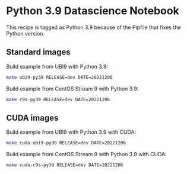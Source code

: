 # Python 3.9 Datascience Notebook

This recipe is tagged as Python 3.9 because of the Pipfile that fixes the Python version.

## Standard images

Build example from UBI9 with Python 3.9:

```bash
make ubi9-py39 RELEASE=dev DATE=20221206
```

Build example from CentOS Stream 9 with Python 3.9:

```bash
make c9s-py39 RELEASE=dev DATE=20221206
```

## CUDA images

Build example from UBI9 with Python 3.9 with CUDA:

```bash
make cuda-ubi9-py39 RELEASE=dev DATE=20221206
```

Build example from CentOS Stream 9 with Python 3.9 with CUDA:

```bash
make cuda-c9s-py39 RELEASE=dev DATE=20221206
```
